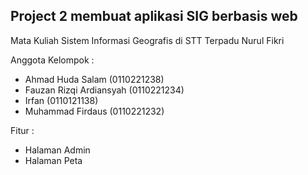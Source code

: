 ## Project 2 membuat aplikasi SIG berbasis web

Mata Kuliah Sistem Informasi Geografis di STT Terpadu Nurul Fikri

Anggota Kelompok :

-   Ahmad Huda Salam (0110221238)
-   Fauzan Rizqi Ardiansyah (0110221234)
-   Irfan (0110121138)
-   Muhammad Firdaus (0110221232)

Fitur :

-   Halaman Admin
-   Halaman Peta
